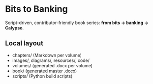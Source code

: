 ﻿# Bits to Banking

Script-driven, contributor-friendly book series: **from bits → banking → Calypso**.

## Local layout
- chapters/ (Markdown per volume)
- images/, diagrams/, resources/, code/
- volumes/ (generated .docx per volume)
- book/ (generated master .docx)
- scripts/ (Python build scripts)

